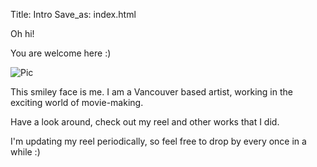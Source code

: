 Title: Intro
Save_as: index.html

Oh hi!

You are welcome here :)

![Pic]({filename}/media/ivanna_sm.jpg)

This smiley face is me. I am a Vancouver based artist, working in the exciting world
of movie-making.

Have a look around, check out my reel and other works that I did. 

I'm updating my reel periodically, so feel free to drop by every once in a while :)

